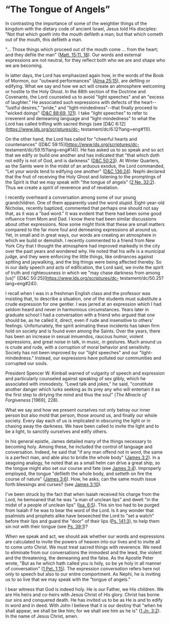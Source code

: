 # “The Tongue of Angels”

In contrasting the importance of some of the weightier things of the kingdom
with the dietary code of ancient Israel, Jesus told His disciples: "Not that
which goeth into the mouth defileth a man; but that which cometh out of the
mouth, this defileth a man.

"... Those things which proceed out of the mouth come ... from the heart; and they
defile the man" ([Matt. 15:11,
18](https://www.lds.org/scriptures/nt/matt/15.11%2C18?lang=eng#10)). Our words
and external expressions are not neutral, for they reflect both who we are and
shape who we are becoming.

In latter days, the Lord has emphasized again how, in the words of the Book of
Mormon, our "outward performances" ([Alma
25:15](https://www.lds.org/scriptures/bofm/alma/25.15?lang=eng#14)), are
defiling or edifying. What we say and how we act will create an atmosphere
welcoming or hostile to the Holy Ghost. In the 88th section of the Doctrine
and Covenants, the Lord counseled us to avoid "light speeches" and an "excess
of laughter." He associated such expressions with defects of the
heart--"lustful desires," "pride," and "light-mindedness"--that finally
proceed to "wicked doings" ([D&amp;C 88:69,
121](https://www.lds.org/scriptures/dc-testament/dc/88.69%2C121?lang=eng#68)).
I take "light speeches" to refer to irreverent and demeaning language and
"light-mindedness" to what the Lord has called trifling with sacred things
(see [D&amp;C 6:12](https://www.lds.org/scriptures/dc-
testament/dc/6.12?lang=eng#11)).

On the other hand, the Lord has called for "cheerful hearts and countenances"
([D&amp;C 59:15](https://www.lds.org/scriptures/dc-
testament/dc/59.15?lang=eng#14)). He has asked us to so speak and so act that
we edify or build one another and has indicated that "that which doth not
edify is not of God, and is darkness" ([D&amp;C
50:23](https://www.lds.org/scriptures/dc-testament/dc/50.23?lang=eng#22)). At
Winter Quarters, as the Saints were in the midst of an arduous exodus, the
Lord commanded, "Let your words tend to edifying one another" ([D&amp;C
136:24](https://www.lds.org/scriptures/dc-testament/dc/136.24?lang=eng#23)).
Nephi declared that the fruit of receiving the Holy Ghost and listening to the
promptings of the Spirit is that we may speak with "the tongue of angels" ([2
Ne. 32:2](https://www.lds.org/scriptures/bofm/2-ne/32.2?lang=eng#1)). Thus we
create a spirit of reverence and of revelation.

I recently overheard a conversation among some of our young grandchildren. One
of them apparently used the word _stupid._ Eight-year-old Nicholas, recently
baptized, commented that perhaps one should not say that, as it was a "bad
word." It was evident that there had been some good influence from Mom and
Dad. I know there had been similar discussions about other expressions. Now
some might think that these are small matters compared to the far more foul
and demeaning expressions all around us. Yet, in small and in great ways, our
words are creating an atmosphere in which we build or demolish. I recently
commented to a friend from New York City that I thought the atmosphere had
improved markedly in the city over the past years and wondered why. He noted
that his wife is a municipal judge, and they were enforcing the little things,
like ordinances against spitting and jaywalking, and the big things were being
affected thereby. So in our daily speech and acts of edification, the Lord
said, we invite the spirit of truth and righteousness in which we "may chase
darkness from among [us]" ([D&amp;C 50:25](https://www.lds.org/scriptures/dc-
testament/dc/50.25?lang=eng#24)).

I recall when I was in a freshman English class and the professor was
insisting that, to describe a situation, one of the students must substitute a
crude expression for one gentler. I was jarred at an expression which I had
seldom heard and never in harmonious circumstances. Years later in graduate
school I had a conversation with a friend who argued that one should be, as he
called it, direct, even if rude and insensitive to others' feelings.
Unfortunately, the spirit animating these incidents has taken firm hold on
society and is found even among the Saints. Over the years, there has been an
increase in sexual innuendos, raucous humor, violent expressions, and great
noise in talk, in music, in gestures. Much around us is crude and rude, with a
corruption of moral behavior and sensitivity. Society has not been improved by
our "light speeches" and our "light-mindedness." Instead, our expressions have
polluted our communities and corrupted our souls.

President Spencer W. Kimball warned of vulgarity of speech and expression and
particularly counseled against speaking of sex glibly, which he associated
with immodesty. "Lewd talk and jokes," he said, "constitute another danger
which lurks seeking as its prey any who will entertain it as the first step to
dirtying the mind and thus the soul" (_The Miracle of Forgiveness_ [1969],
228).

What we say and how we present ourselves not only betray our inner person but
also mold that person, those around us, and finally our whole society. Every
day each of us is implicated in obscuring the light or in chasing away the
darkness. We have been called to invite the light and to be a light, to
sanctify ourselves and edify others.

In his general epistle, James detailed many of the things necessary to
becoming holy. Among these, he included the control of language and
conversation. Indeed, he said that "if any man offend not in word, the same is
a perfect man, and able also to bridle the whole body" ([James
3:2](https://www.lds.org/scriptures/nt/james/3.2?lang=eng#1)). In a seagoing
analogy, he noted that as a small helm can drive a great ship, so the tongue
might also set our course and fate (see [James
3:4](https://www.lds.org/scriptures/nt/james/3.4?lang=eng#3)). Improperly
employed, the tongue "defileth the whole body, and setteth on fire the course
of nature" ([James
3:6](https://www.lds.org/scriptures/nt/james/3.6?lang=eng#5)). How, he asks,
can the same mouth issue forth blessings and curses? (see [James
3:10](https://www.lds.org/scriptures/nt/james/3.10?lang=eng#9)).

I've been struck by the fact that when Isaiah received his charge from the
Lord, he bemoaned that he was "a man of unclean lips" and dwelt "in the midst
of a people of unclean lips" ([Isa.
6:5](https://www.lds.org/scriptures/ot/isa/6.5?lang=eng#4)). This sin too had
to be purged from Isaiah if he was to bear the word of the Lord. Is it any
wonder that psalmists and prophets alike have beseeched the Lord to "set a
watch" before their lips and guard the "door" of their lips ([Ps.
141:3](https://www.lds.org/scriptures/ot/ps/141.3?lang=eng#2)), to help them
sin not with their tongue (see [Ps.
39:1](https://www.lds.org/scriptures/ot/ps/39.1?lang=eng#0))?

When we speak and act, we should ask whether our words and expressions are
calculated to invite the powers of heaven into our lives and to invite all to
come unto Christ. We must treat sacred things with reverence. We need to
eliminate from our conversations the immodest and the lewd, the violent and
the threatening, the demeaning and the false. As the Apostle Peter wrote, "But
as he which hath called you is holy, so be ye holy in all manner of
conversation" ([1 Pet.
1:15](https://www.lds.org/scriptures/nt/1-pet/1.15?lang=eng#14)). The
expression _conversation_ refers here not only to speech but also to our
entire comportment. As Nephi, he is inviting us to so live that we may speak
with the "tongue of angels."

I bear witness that God is indeed holy. He is our Father, we His children. We
are His heirs and co-heirs with Jesus Christ of His glory. Christ has borne
our sins and conquered death. He has invited us to be as He is and to edify in
word and in deed. With John I believe that it is our destiny that "when he
shall appear, we shall be like him; for we shall see him as he is" ([1 Jn.
3:2](https://www.lds.org/scriptures/nt/1-jn/3.2?lang=eng#1)). In the name of
Jesus Christ, amen.

